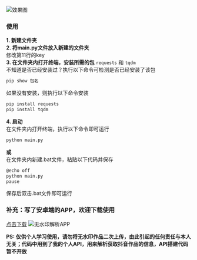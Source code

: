![效果图](https://ali.mu-jie.cc/img/20231106202650.png)

### 使用
**1. 新建文件夹**<br>
**2. 将main.py文件放入新建的文件夹**<br>
修改第11行的key<br>
**3. 在文件夹内打开终端，安装所需的包**
```requests``` 和 ```tqdm```<br>
不知道是否已经安装过？执行以下命令可检测是否已经安装了该包
```bash
pip show 包名
```
如果没有安装，则执行以下命令安装
```bash
pip install requests
pip install tqdm
```

**4. 启动**<br>
在文件夹内打开终端，执行以下命令即可运行
```bash
python main.py
```
**或**<br>
在文件夹内新建.bat文件，粘贴以下代码并保存
```bash
@echo off
python main.py
pause
```
保存后双击.bat文件即可运行

### 补充：写了安卓端的APP，欢迎下载使用
[点击下载](https://ali.mu-jie.cc/static/%E6%97%A0%E6%B0%B4%E5%8D%B0%E8%A7%A3%E6%9E%90.apk)
![无水印解析APP](https://ali.mu-jie.cc/img/20231205224205.png)

**PS: 仅供个人学习使用，请勿将无水印作品二次上传，由此引起的任何责任与本人无关；代码中用到了我的个人API，用来解析获取抖音作品的信息，API搭建代码暂不开放**